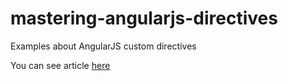 # mastering-angularjs-directives
Examples about AngularJS custom directives

You can see article [here](http://code.tutsplus.com/tutorials/mastering-angularjs-directives--cms-22511)
